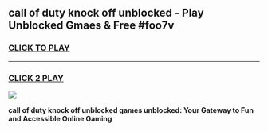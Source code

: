
## call of duty knock off unblocked - Play Unblocked Gmaes & Free #foo7v
<h3>
<a href="https://news.freeplayer.one?title=call_of_duty_knock_off_unblocked&ref=27F">CLICK TO PLAY</a></h3>
<hr>

<h3>
<a href="https://news.freeplayer.one?title=call_of_duty_knock_off_unblocked&ref=27F">CLICK 2 PLAY</a>
  
</h3>

<a href="https://news.freeplayer.one?title=call_of_duty_knock_off_unblocked&ref=27F/"><img src="https://clearcache.store/games.png"></a>


**call of duty knock off unblocked games unblocked: Your Gateway to Fun and Accessible Online Gaming**
